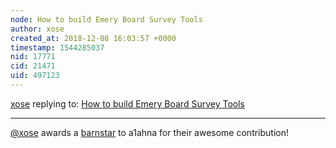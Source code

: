 ```yaml
---
node: How to build Emery Board Survey Tools 
author: xose
created_at: 2018-12-08 16:03:57 +0000
timestamp: 1544285037
nid: 17771
cid: 21471
uid: 497123
---
```




[xose](../profile/xose) replying to: [How to build Emery Board Survey Tools ](../notes/a1ahna/12-03-2018/how-to-build-emery-board-survey-tools)

----
[@xose](/profile/xose) awards a <a href="//publiclab.org/wiki/barnstars">barnstar</a> to a1ahna for their awesome contribution!